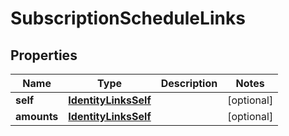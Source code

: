 

# SubscriptionScheduleLinks


## Properties

| Name | Type | Description | Notes |
|------------ | ------------- | ------------- | -------------|
|**self** | [**IdentityLinksSelf**](IdentityLinksSelf.md) |  |  [optional] |
|**amounts** | [**IdentityLinksSelf**](IdentityLinksSelf.md) |  |  [optional] |



